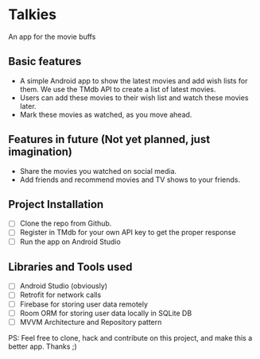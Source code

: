 # Talkies
An app for the movie buffs

## Basic features
- A simple Android app to show the latest movies and add wish lists for them. We use the TMdb API to create a list of latest movies. 
- Users can add these movies to their wish list and watch these movies later.
- Mark these movies as watched, as you move ahead.

## Features in future (Not yet planned, just imagination)
- Share the movies you watched on social media. 
- Add friends and recommend movies and TV shows to your friends.

## Project Installation
- [ ] Clone the repo from Github.
- [ ] Register in TMdb for your own API key to get the proper response
- [ ] Run the app on Android Studio

## Libraries and Tools used
- [ ] Android Studio (obviously)
- [ ] Retrofit for network calls
- [ ] Firebase for storing user data remotely
- [ ] Room ORM for storing user data locally in SQLite DB
- [ ] MVVM Architecture and Repository pattern

PS: Feel free to clone, hack and contribute on this project, and make this a better app. Thanks ;)
